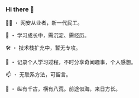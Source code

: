 ### Hi there 👋

👨‍🌾 ・ 网安从业者，新一代民工。

🔭 ・ 学习成长中，需沉淀、需经历。

🛠️ ・ 技术栈扩充中，暂无专攻。

📗 ・ 记录个人学习过程，不时分享奇闻趣事，个人感想。

📫 ・ 无联系方法，可留言。

👋 ・ 纵有千古，横有八荒。前途似海，来日方长。
